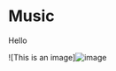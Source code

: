 # Music
Hello

![This is an image]![image](https://user-images.githubusercontent.com/107684179/185780896-f38f0961-4424-4cfa-9b76-02bcfd9a28b6.png)

